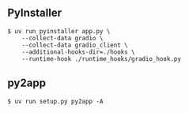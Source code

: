 ## PyInstaller

```shell
$ uv run pyinstaller app.py \
    --collect-data gradio \
    --collect-data gradio_client \
    --additional-hooks-dir=./hooks \
    --runtime-hook ./runtime_hooks/gradio_hook.py
```

## py2app

```shell
$ uv run setup.py py2app -A
```
